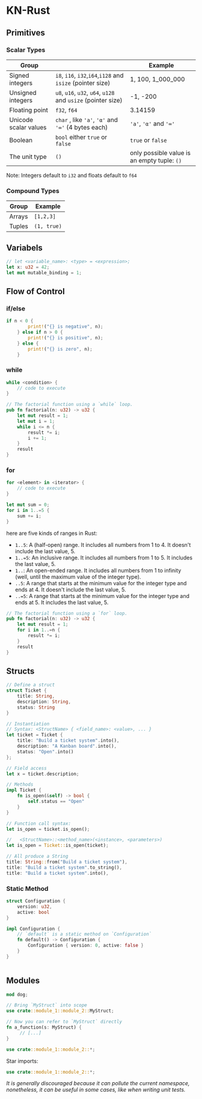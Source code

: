 # KN-Rust

## Primitives

### Scalar Types

| Group                 |                                                              | Example                                     |
|-----------------------|--------------------------------------------------------------|---------------------------------------------|
| Signed integers       | `i8`, `i16`, `i32`,`i64`,`i128` and `isize` (pointer size)   | 1, 100, 1_000_000                           |
| Unsigned integers     | `u8`, `u16`, `u32`, `u64`, `u128` and `usize` (pointer size) | -1, -200                                    |
| Floating point        | `f32`, `f64`                                                 | 3.14159                                     |
| Unicode scalar values | `char` , like `'a'`, `'α'` and `'∞'` (4 bytes each)          | `'a'`, `'α'` and `'∞'`                      |
| Boolean               | `bool` either `true` or `false`                              | `true` or `false`                           |
| The unit type         | `()`                                                         | only possible value is an empty tuple: `()` |



Note: Integers default to `i32` and floats default to `f64`



### Compound Types

| Group  | Example     |
|--------|-------------|
| Arrays | `[1,2,3]`   |
| Tuples | `(1, true)` |



## Variabels

```rust
// let <variable_name>: <type> = <expression>;
let x: u32 = 42;
let mut mutable_binding = 1;
```



## Flow of Control

### if/else

```rust
if n < 0 {
        print!("{} is negative", n);
    } else if n > 0 {
        print!("{} is positive", n);
    } else {
        print!("{} is zero", n);
    }
```

### while

```rust
while <condition> {
    // code to execute
}
```

```rust
// The factorial function using a `while` loop.
pub fn factorial(n: u32) -> u32 {
    let mut result = 1;
    let mut i = 1;
    while i <= n {
        result *= i;
        i += 1;
    }
    result
}
```

### for

```rust
for <element> in <iterator> {
    // code to execute
}
```

```rust
let mut sum = 0;
for i in 1..=5 {
    sum += i;
}
```

here are five kinds of ranges in Rust:

- `1..5`: A (half-open) range. It includes all numbers from 1 to 4. It doesn't include the last value, 5.
- `1..=5`: An inclusive range. It includes all numbers from 1 to 5. It includes the last value, 5.
- `1..`: An open-ended range. It includes all numbers from 1 to infinity (well, until the maximum value of the integer type).
- `..5`: A range that starts at the minimum value for the integer type and ends at 4. It doesn't include the last value, 5.
- `..=5`: A range that starts at the minimum value for the integer type and ends at 5. It includes the last value, 5.

```rust
// The factorial function using a `for` loop.
pub fn factorial(n: u32) -> u32 {
    let mut result = 1;
    for i in 1..=n {
        result *= i;
    }
    result
}
```

## Structs

```rust
// Define a struct
struct Ticket {
    title: String,
    description: String,
    status: String
}

// Instantiation
// Syntax: <StructName> { <field_name>: <value>, ... }
let ticket = Ticket {
    title: "Build a ticket system".into(),
    description: "A Kanban board".into(),
    status: "Open".into()
};

// Field access
let x = ticket.description;

// Methods
impl Ticket {
    fn is_open(&self) -> bool {
        self.status == "Open"
    }
}

// Function call syntax:
let is_open = ticket.is_open();

//   <StructName>::<method_name>(<instance>, <parameters>)
let is_open = Ticket::is_open(ticket);
```

```rust
// All produce a String
title: String::from("Build a ticket system"),
title: "Build a ticket system".to_string(),
title: "Build a ticket system".into(),
```

### Static Method

```rust
struct Configuration {
    version: u32,
    active: bool
}

impl Configuration {
    // `default` is a static method on `Configuration`
    fn default() -> Configuration {
        Configuration { version: 0, active: false }
    }
}



```



## Modules

```rust
mod dog;
```

```rust
// Bring `MyStruct` into scope
use crate::module_1::module_2::MyStruct;

// Now you can refer to `MyStruct` directly
fn a_function(s: MyStruct) {
     // [...]
}
```

```rust
use crate::module_1::module_2::*;
```

Star imports:

```rust
use crate::module_1::module_2::*;
```

*It is generally discouraged because it can pollute the current namespace, nonetheless, it can be useful in some cases, like when writing unit tests.*

